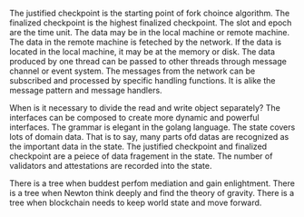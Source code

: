 The justified checkpoint is the starting point of fork choince algorithm. The finalized checkpoint is the highest finalized checkpoint. The slot and epoch are the time unit. The data may be in the local machine or remote machine. The data in the remote machine is feteched by the network. If the data is located in the local machine, it may be at the memory or disk. The data produced by one thread can be passed to other threads through message channel or event system. The messages from the network can be subscribed and processed by specific handling functions. It is alike the message pattern and message handlers.

When is it necessary to divide the read and write object separately? The interfaces can be composed to create more dynamic and powerful interfaces. The grammar is elegant in the golang language. The state covers lots of domain data. That is to say, many parts ofd datas are recognized as the important data in the state. The justified checkpoint and finalized checkpoint are a peiece of data fragement in the state. The number of validators and attestations are recorded into the state.

There is a tree when buddest perfom mediation and gain enlightment. There is a tree when Newton think deeply and find the theory of gravity. There is a tree when blockchain needs to keep world state and move forward.
